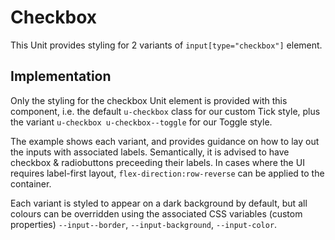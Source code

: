 # Checkbox
This Unit provides styling for 2 variants of `input[type="checkbox"]` element. 

## Implementation
Only the styling for the checkbox Unit element is provided with this component, i.e. the default `u-checkbox` class for our custom Tick style, plus the variant `u-checkbox u-checkbox--toggle` for our Toggle style. 

The example shows each variant, and provides guidance on how to lay out the inputs with associated labels. Semantically, it is advised to have checkbox & radiobuttons preceeding their labels. In cases where the UI requires label-first layout, `flex-direction:row-reverse` can be applied to the container.

Each variant is styled to appear on a dark background by default, but all colours can be overridden using the associated CSS variables (custom properties) `--input--border`, `--input-background`, `--input-color`.

